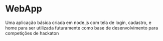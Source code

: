 # WebApp
Uma aplicação básica criada em node.js com tela de login, cadastro, e home para ser utilizada futuramente como base de desenvolvimento para competições de hackaton
